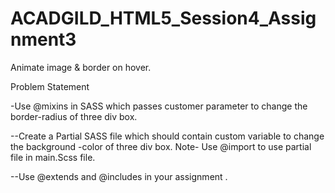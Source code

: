 # ACADGILD_HTML5_Session4_Assignment3
Animate image &amp; border on hover.

Problem Statement

-Use @mixins in SASS which passes customer parameter to change the border-radius of three div box.

--Create a Partial SASS file which should contain custom variable to change the background -color of three
  div box.
  Note- Use @import to use partial file in main.Scss file.

--Use @extends and @includes in your assignment .
